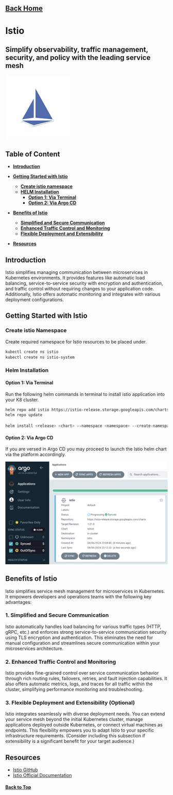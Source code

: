 
## [Back Home](../../README.md)

# Istio
## Simplify observability, traffic management, security, and policy with the leading service mesh


<img src="../src/img/istio/logo.png" width="200" height="200">

## Table of Content
* **[Introduction](#introduction)**
* **[Getting Started with Istio](#getting-started-with-istio)**
    * **[Create istio namespace](#create-istio-namespace)**
    * **[HELM Installation](#helm-installation)**
        * **[Option 1: Via Terminal](#option-1-via-terminal)**
        * **[Option 2: Via Argo CD](#option-2-via-argo-cd)**
* **[Benefits of Istio](#benefits-of-istio)**
    * **[Simplified and Secure Communication](#1-simplified-and-secure-communication)**
    * **[Enhanced Traffic Control and Monitoring](#2-enhanced-traffic-control-and-monitoring)**
    * **[Flexible Deployment and Extensibility](#3-flexible-deployment-and-extensibility-optional)**

* **[Resources](#resources)**

## Introduction
Istio simplifies managing communication between microservices in Kubernetes environments. It provides features like automatic load balancing, service-to-service security with encryption and authentication, and traffic control without requiring changes to your application code. Additionally, Istio offers automatic monitoring and integrates with various deployment configurations. 


## Getting Started with Istio

### Create istio Namespace
Create required namespace for Istio resources to be placed under.
```bash
kubectl create ns istio
kubectl create ns istio-system
```

### Helm Installation

#### Option 1: Via Terminal
Run the following helm commands in terminal to install istio application into your K8 cluster.
```bash
helm repo add istio https://istio-release.storage.googleapis.com/charts
helm repo update

helm install <release> <chart> --namespace <namespace> --create-namespace [--set <other_parameters>]

```
#### Option 2: Via Argo CD
If you are versed in Argo CD you may proceed to launch the Istio helm chart via the platform accordingly.

![Create Istio via Argo CD](../src/img/istio/argocd-istio.png)


## Benefits of Istio

Istio simplifies service mesh management for microservices in Kubernetes. It empowers developers and operations teams with the following key advantages:

### **1. Simplified and Secure Communication**  

Istio automatically handles load balancing for various traffic types (HTTP, gRPC, etc.) and enforces strong service-to-service communication security using TLS encryption and authentication. This eliminates the need for manual configuration and streamlines secure communication within your microservices architecture.

### **2. Enhanced Traffic Control and Monitoring**

Istio provides fine-grained control over service communication behavior through rich routing rules, failovers, retries, and fault injection capabilities. It also offers automatic metrics, logs, and traces for all traffic within the cluster, simplifying performance monitoring and troubleshooting.  

### **3. Flexible Deployment and Extensibility (Optional)**

Istio integrates seamlessly with diverse deployment needs. You can extend your service mesh beyond the initial Kubernetes cluster, manage applications deployed outside Kubernetes, or connect virtual machines as endpoints. This flexibility empowers you to adapt Istio to your specific infrastructure requirements. (Consider including this subsection if extensibility is a significant benefit for your target audience.)



## Resources
- [Istio GitHub](https://github.com/istio/istio)
- [Istio Official Documentation](https://istio.io/latest/)


#### [Back to Top](#back-home)